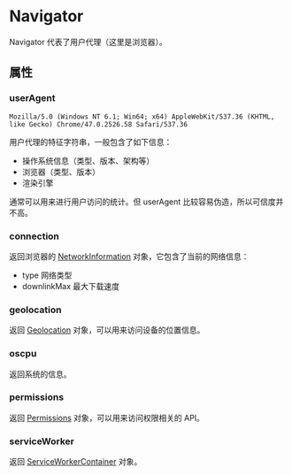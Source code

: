 Navigator
====

Navigator 代表了用户代理（这里是浏览器）。

属性
----

### userAgent

`Mozilla/5.0 (Windows NT 6.1; Win64; x64) AppleWebKit/537.36 (KHTML, like Gecko) Chrome/47.0.2526.58 Safari/537.36`

用户代理的特征字符串，一般包含了如下信息：

+ 操作系统信息（类型、版本、架构等）
+ 浏览器（类型、版本）
+ 渲染引擎

通常可以用来进行用户访问的统计。但 userAgent 比较容易伪造，所以可信度并不高。

### connection

返回浏览器的 [NetworkInformation](https://developer.mozilla.org/en-US/docs/Web/API/NetworkInformation) 对象，它包含了当前的网络信息：

+ type 网络类型
+ downlinkMax 最大下载速度

### geolocation

返回 [Geolocation](https://developer.mozilla.org/en-US/docs/Web/API/Geolocation) 对象，可以用来访问设备的位置信息。

### oscpu

返回系统的信息。

### permissions

返回 [Permissions](https://developer.mozilla.org/en-US/docs/Web/API/Permissions) 对象，可以用来访问权限相关的 API。

### serviceWorker

返回 [ServiceWorkerContainer](https://developer.mozilla.org/en-US/docs/Web/API/ServiceWorkerContainer) 对象。
